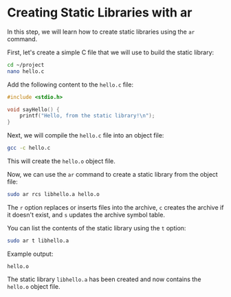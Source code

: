 # Creating Static Libraries with ar

In this step, we will learn how to create static libraries using the `ar` command.

First, let's create a simple C file that we will use to build the static library:

```bash
cd ~/project
nano hello.c
```

Add the following content to the `hello.c` file:

```c
#include <stdio.h>

void sayHello() {
    printf("Hello, from the static library!\n");
}
```

Next, we will compile the `hello.c` file into an object file:

```bash
gcc -c hello.c
```

This will create the `hello.o` object file.

Now, we can use the `ar` command to create a static library from the object file:

```bash
sudo ar rcs libhello.a hello.o
```

The `r` option replaces or inserts files into the archive, `c` creates the archive if it doesn't exist, and `s` updates the archive symbol table.

You can list the contents of the static library using the `t` option:

```bash
sudo ar t libhello.a
```

Example output:

```
hello.o
```

The static library `libhello.a` has been created and now contains the `hello.o` object file.
